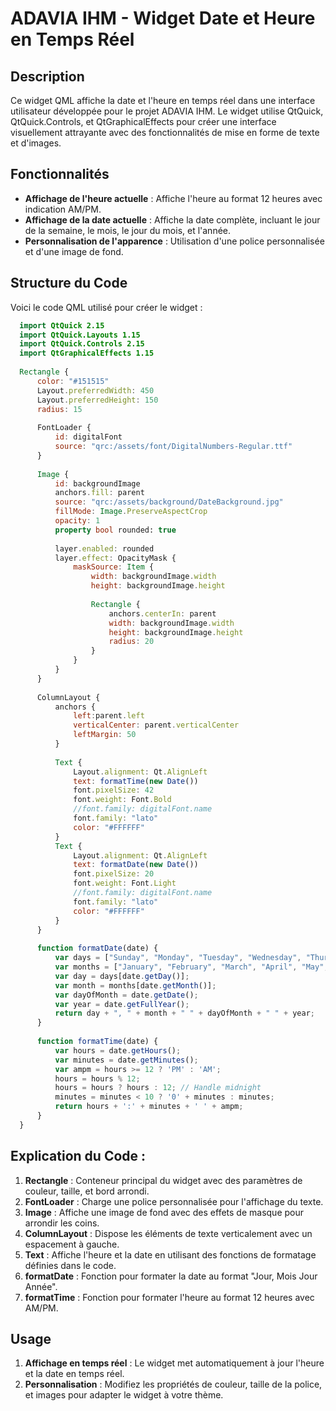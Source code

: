# ADAVIA IHM - Widget Date et Heure en Temps Réel

## Description

Ce widget QML affiche la date et l'heure en temps réel dans une interface utilisateur développée pour le projet ADAVIA IHM. Le widget utilise QtQuick, QtQuick.Controls, et QtGraphicalEffects pour créer une interface visuellement attrayante avec des fonctionnalités de mise en forme de texte et d'images.

## Fonctionnalités

- **Affichage de l'heure actuelle** : Affiche l'heure au format 12 heures avec indication AM/PM.
- **Affichage de la date actuelle** : Affiche la date complète, incluant le jour de la semaine, le mois, le jour du mois, et l'année.
- **Personnalisation de l'apparence** : Utilisation d'une police personnalisée et d'une image de fond.

## Structure du Code

Voici le code QML utilisé pour créer le widget :

```qml
  import QtQuick 2.15
  import QtQuick.Layouts 1.15
  import QtQuick.Controls 2.15
  import QtGraphicalEffects 1.15
  
  Rectangle {
      color: "#151515"
      Layout.preferredWidth: 450
      Layout.preferredHeight: 150
      radius: 15
  
      FontLoader {
          id: digitalFont
          source: "qrc:/assets/font/DigitalNumbers-Regular.ttf"
      }
  
      Image {
          id: backgroundImage
          anchors.fill: parent
          source: "qrc:/assets/background/DateBackground.jpg"
          fillMode: Image.PreserveAspectCrop
          opacity: 1
          property bool rounded: true
  
          layer.enabled: rounded
          layer.effect: OpacityMask {
              maskSource: Item {
                  width: backgroundImage.width
                  height: backgroundImage.height
  
                  Rectangle {
                      anchors.centerIn: parent
                      width: backgroundImage.width
                      height: backgroundImage.height
                      radius: 20
                  }
              }
          }
      }
  
      ColumnLayout {
          anchors {
              left:parent.left
              verticalCenter: parent.verticalCenter
              leftMargin: 50
          }
  
          Text {
              Layout.alignment: Qt.AlignLeft
              text: formatTime(new Date())
              font.pixelSize: 42
              font.weight: Font.Bold
              //font.family: digitalFont.name
              font.family: "lato"
              color: "#FFFFFF"
          }
          Text {
              Layout.alignment: Qt.AlignLeft
              text: formatDate(new Date())
              font.pixelSize: 20
              font.weight: Font.Light
              //font.family: digitalFont.name
              font.family: "lato"
              color: "#FFFFFF"
          }
      }
  
      function formatDate(date) {
          var days = ["Sunday", "Monday", "Tuesday", "Wednesday", "Thursday", "Friday", "Saturday"];
          var months = ["January", "February", "March", "April", "May", "June", "July", "August", "September", "October", "November", "December"];
          var day = days[date.getDay()];
          var month = months[date.getMonth()];
          var dayOfMonth = date.getDate();
          var year = date.getFullYear();
          return day + ", " + month + " " + dayOfMonth + " " + year;
      }
  
      function formatTime(date) {
          var hours = date.getHours();
          var minutes = date.getMinutes();
          var ampm = hours >= 12 ? 'PM' : 'AM';
          hours = hours % 12;
          hours = hours ? hours : 12; // Handle midnight
          minutes = minutes < 10 ? '0' + minutes : minutes;
          return hours + ':' + minutes + ' ' + ampm;
      }
  }

```


## Explication du Code :

1. **Rectangle** : Conteneur principal du widget avec des paramètres de couleur, taille, et bord arrondi.
2. **FontLoader** : Charge une police personnalisée pour l'affichage du texte.
3. **Image** : Affiche une image de fond avec des effets de masque pour arrondir les coins.
4. **ColumnLayout** : Dispose les éléments de texte verticalement avec un espacement à gauche.
5. **Text** : Affiche l'heure et la date en utilisant des fonctions de formatage définies dans le code.
6. **formatDate** : Fonction pour formater la date au format "Jour, Mois Jour Année".
7. **formatTime** : Fonction pour formater l'heure au format 12 heures avec AM/PM.

## Usage

1. **Affichage en temps réel** : Le widget met automatiquement à jour l'heure et la date en temps réel.
2. **Personnalisation** : Modifiez les propriétés de couleur, taille de la police, et images pour adapter le widget à votre thème.















